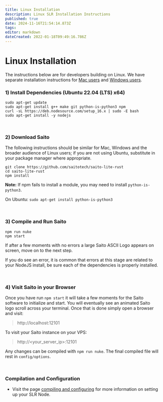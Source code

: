 ```yaml
---
title: Linux Installation
description: Linux SLR Installation Instructions
published: true
date: 2024-11-16T21:54:14.873Z
tags: 
editor: markdown
dateCreated: 2022-01-18T09:49:16.786Z
---
```


# Linux Installation

The instructions below are for developers building on Linux. We have separate installation instructions for [Mac users](./mac) and [Windows users](./windows).


### 1) Install Dependencies (Ubuntu 22.04 (LTS) x64)
```
sudo apt-get update
sudo apt-get install g++ make git python-is-python3 npm
curl -sL https://deb.nodesource.com/setup_16.x | sudo -E bash
sudo apt-get install -y nodejs
```

<br />

### 2) Download Saito

The following instructions should be similar for Mac, Windows and the broader audience of Linux users; if you are not using Ubuntu, substitute in your package manager where appropriate.

```
git clone https://github.com/saitotech/saito-lite-rust
cd saito-lite-rust
npm install
```
**Note:** If npm fails to install a module, you may need to install `python-is-python3`.

On Ubuntu:
`sudo apt-get install python-is-python3`

<br />


### 3) Compile and Run Saito
```
npm run nuke
npm start
```

If after a few moments with no errors a large Saito ASCII Logo appears on screen, move on to the next step.

If you do see an error, it is common that errors at this stage are related to your NodeJS install, be sure each of the dependencies is properly installed.

<br />

### 4) Visit Saito in your Browser
Once you have run ```npm start``` it will take a few moments for the Saito software to initialize and start. You will eventually see an animated Saito logo scroll across your terminal. Once that is done simply open a browser and visit:
> http://localhost:12101

To visit your Saito instance on your VPS:
>http://<your_server_ip>:12101
<!--
To generate a custom options file make a `options.conf` in the `config/` folder with the following content; be sure to set your endpoint to your domain:
```
{
	"server":{
		"host":"localhost",
		"port":12101,
		"protocol":"http"
		"endpoint":{
			"host":"your_domain.com",
			"port":12101,
			"protocol":"http"
		}
	}
}
```
-->

Any changes can be compiled with `npm run nuke`. The final compiled file will rest in `config/options`.

<br />

### Compilation and Configuration

- Visit the page [compiling and configuring](https://wiki.saito.io/tech/compile) for more information on setting up your SLR Node.


